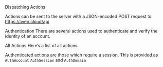 
Dispatching Actions

Actions can be sent to the server with a JSON-encoded POST request to https://aven.cloud/api


Authentication
There are several actions used to authenticate and verify the identity of an account.

All Actions
Here’s a list of all actions.

Authenticated actions are those which require a session. This is provided as `AuthAccount` `AuthSession` and `AuthDomain`
